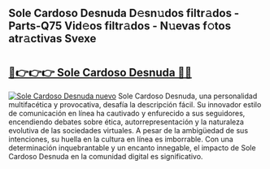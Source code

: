 ## Sole Cardoso Desnuda D𝚎sn𝚞dos filtr𝚊dos - Parts-Q75 Vid𝚎os filtr𝚊dos - N𝚞evas f𝚘tos atr𝚊ctivas Svexe

# <h2><a href="http://mb2ojnq.tromn.icu/?c=Sole+Cardoso+Desnuda">🔗👉👉👉 Sole Cardoso Desnuda 🔗🔗</a></h2>

[![Sole Cardoso Desnuda nuevo](https://i.imgur.com/pEAQMta.gif)](http://mb2ojnq.tromn.icu/?c=Sole+Cardoso+Desnuda)
Sole Cardoso Desnuda, una personalidad multifacética y provocativa, desafía la descripción fácil. Su innovador estilo de comunicación en línea ha cautivado y enfurecido a sus seguidores, encendiendo debates sobre ética, autorrepresentación y la naturaleza evolutiva de las sociedades virtuales. A pesar de la ambigüedad de sus intenciones, su huella en la cultura en línea es imborrable. Con una determinación inquebrantable y un encanto innegable, el impacto de Sole Cardoso Desnuda en la comunidad digital es significativo.
